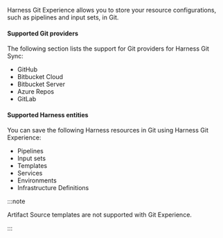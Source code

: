 Harness Git Experience allows you to store your resource configurations, such as pipelines and input sets, in Git.

#### Supported Git providers​

The following section lists the support for Git providers for Harness Git Sync:​

- GitHub
- Bitbucket Cloud
- Bitbucket Server
- Azure Repos
- GitLab

#### Supported Harness entities​

You can save the following Harness resources in Git using Harness Git Experience:

- Pipelines
- Input sets
- Templates
- Services 
- Environments
- Infrastructure Definitions

:::note

Artifact Source templates are not supported with Git Experience.

:::

